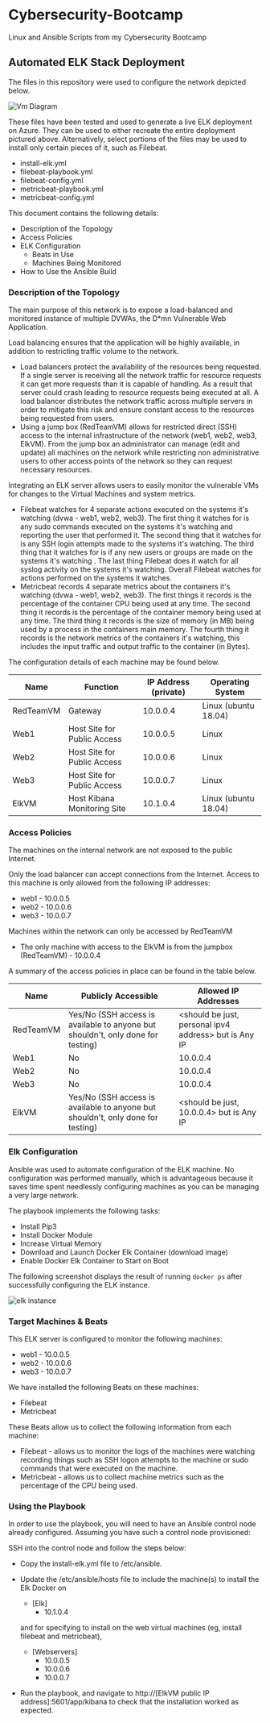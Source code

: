 # Cybersecurity-Bootcamp
Linux and Ansible Scripts from my Cybersecurity Bootcamp

## Automated ELK Stack Deployment

The files in this repository were used to configure the network depicted below.

![Vm Diagram](https://user-images.githubusercontent.com/81877767/114458878-ca437c80-9bad-11eb-98e9-7fd76c26470f.png)

These files have been tested and used to generate a live ELK deployment on Azure. They can be used to either recreate the entire deployment pictured above. Alternatively, select portions of the files may be used to install only certain pieces of it, such as Filebeat.

- install-elk.yml
- filebeat-playbook.yml
- filebeat-config.yml
- metricbeat-playbook.yml
- metricbeat-config.yml

This document contains the following details:

- Description of the Topology
- Access Policies
- ELK Configuration
  - Beats in Use
  - Machines Being Monitored
- How to Use the Ansible Build


### Description of the Topology

The main purpose of this network is to expose a load-balanced and monitored instance of multiple DVWAs, the D*mn Vulnerable Web Application.

Load balancing ensures that the application will be highly available, in addition to restricting traffic volume to the network.

- Load balancers protect the availability of the resources being requested. If a single server is receiving all the network traffic for resource requests it can get more requests than it is capable of handling. As a result that server could crash leading to resource requests being executed at all. A load balancer distributes the network traffic across multiple servers in order to mitigate this risk and ensure constant access to the resources being requested from users.
- Using a jump box (RedTeamVM) allows for restricted direct (SSH) access to the internal infrastructure of the network (web1, web2, web3, ElkVM). From the jump box an administrator can manage (edit and update) all machines on the network while restricting non administrative users to other access points of the network so they can request necessary resources.

Integrating an ELK server allows users to easily monitor the vulnerable VMs for changes to the Virtual Machines and system metrics.

- Filebeat watches for 4 separate actions executed on the systems it's watching (dvwa - web1, web2, web3). The first thing it watches for is any sudo commands executed on the systems it's watching and reporting the user that performed it. The second thing that it watches for is any SSH login attempts made to the systems it's watching. The third thing that it watches for is if any new users or groups are made on the systems it's watching . The last thing Filebeat does it watch for all syslog activity on the systems it's watching. Overall Filebeat watches for actions performed on the systems it watches.
- Metricbeat records 4 separate metrics about the containers it's watching (dvwa - web1, web2, web3). The first things it records is the percentage of the container CPU being used at any time. The second thing it records is the percentage of the container memory being used at any time. The third thing it records is the size of memory (in MB) being used by a process in the containers main memory. The fourth thing it records is the network metrics of the containers it's watching, this includes the input traffic and output traffic to the container (in Bytes). 

The configuration details of each machine may be found below.

| Name      | Function                    | IP Address (private) | Operating System     |
| --------- | --------------------------- | -------------------- | -------------------- |
| RedTeamVM | Gateway                     | 10.0.0.4             | Linux (ubuntu 18.04) |
| Web1      | Host Site for Public Access | 10.0.0.5             | Linux                |
| Web2      | Host Site for Public Access | 10.0.0.6             | Linux                |
| Web3      | Host Site for Public Access | 10.0.0.7             | Linux                |
| ElkVM     | Host Kibana Monitoring Site | 10.1.0.4             | Linux (ubuntu 18.04) |

### Access Policies

The machines on the internal network are not exposed to the public Internet. 

Only the load balancer can accept connections from the Internet. Access to this machine is only allowed from the following IP addresses:

- web1 - 10.0.0.5
- web2 - 10.0.0.6
- web3 - 10.0.0.7

Machines within the network can only be accessed by RedTeamVM

- The only machine with access to the ElkVM is from the jumpbox (RedTeamVM) - 10.0.0.4

A summary of the access policies in place can be found in the table below.

| Name      | Publicly Accessible                                          | Allowed IP Addresses                                  |
| --------- | ------------------------------------------------------------ | ----------------------------------------------------- |
| RedTeamVM | Yes/No (SSH access is available to anyone but shouldn't, only done for testing) | <should be just, personal ipv4 address> but is Any IP |
| Web1      | No                                                           | 10.0.0.4                                              |
| Web2      | No                                                           | 10.0.0.4                                              |
| Web3      | No                                                           | 10.0.0.4                                              |
| ElkVM     | Yes/No (SSH access is available to anyone but shouldn't, only done for testing) | <should be just, 10.0.0.4> but is Any IP              |

### Elk Configuration

Ansible was used to automate configuration of the ELK machine. No configuration was performed manually, which is advantageous because it saves time spent needlessly configuring machines as you can be managing a very large network. 

The playbook implements the following tasks:

- Install Pip3
- Install Docker Module
- Increase Virtual Memory
- Download and Launch Docker Elk Container (download image)
- Enable Docker Elk Container to Start on Boot

The following screenshot displays the result of running `docker ps` after successfully configuring the ELK instance.

![elk instance](https://user-images.githubusercontent.com/81877767/115116838-c5921600-9f69-11eb-9284-eee7f21529ff.PNG)

### Target Machines & Beats

This ELK server is configured to monitor the following machines:

- web1 - 10.0.0.5
- web2 - 10.0.0.6
- web3 - 10.0.0.7

We have installed the following Beats on these machines:

- Filebeat
- Metricbeat

These Beats allow us to collect the following information from each machine:

- Filebeat - allows us to monitor the logs of the machines were watching recording things such as SSH logon attempts to the machine or sudo commands that were executed on the machine.
- Metricbeat - allows us to collect machine metrics such as the percentage of the CPU being used.

### Using the Playbook

In order to use the playbook, you will need to have an Ansible control node already configured. Assuming you have such a control node provisioned: 

SSH into the control node and follow the steps below:

- Copy the install-elk.yml file to /etc/ansible.

- Update the /etc/ansible/hosts file to include the machine(s) to install the Elk Docker on

  - [Elk]
    - 10.1.0.4

  and for specifying to install on the web virtual machines (eg, install filebeat and metricbeat),

  - [Webservers]
    - 10.0.0.5
    - 10.0.0.6
    - 10.0.0.7

- Run the playbook, and navigate to http://[ElkVM public IP address]:5601/app/kibana to check that the installation worked as expected.
